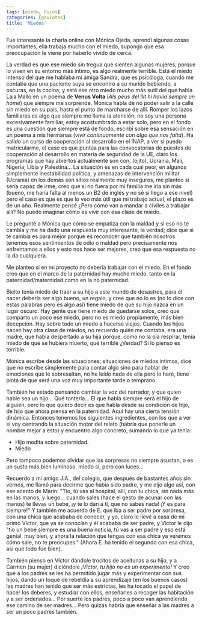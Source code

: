 ```yaml
---
tags: [miedo, hijos]
categories: [gaviotas]
title: 'Miedos'
---
```


Fue interesante la charla online con Mónica Ojeda, aprendí algunas cosas importantes, ella trabaja mucho con el miedo, supongo que esa preocupación le viene por haberlo vivido de cerca. 

La verdad es que ese miedo sin tregua que sienten algunas mujeres, porque lo viven en su entorno más íntimo, es algo realmente terrible. Está el miedo intenso del que me hablaba mi amiga Sandra, que es psicóloga, cuando me contaba que una paciente suya se encontró a su marido bebiendo, a oscuras, en la cocina; y está ese otro miedo mucho más sutil del que habla Laia Mallo en un poema de **Venus Volta** (*Als peus del llit hi havía sempre un home*) que siempre me sorprende. Mónica habla de no poder salir a la calle sin miedo en su país, hasta el punto de marcharse de allí. Romper los lazos familiares es algo que siempre me llama la atención, no soy una persona excesivamente familiar, estoy acostumbrado a estar solo, pero en el fondo es una cuestión que siempre está de fondo, escribí sobre esa sensación en un poema a mis hermanas (*vivir continuamente con algo que nos falta*). Ha salido un curso de cooperación al desarrollo en el INAP, a ver si puedo matricularme, el caso es que puntúa para las convocatorias de puestos de cooperación al desarrollo en materia de seguridad de la UE, claro los programas que hay abiertos actualmente son con, (ojito), Ucrania, Mali, Nigeria, Libia y Palestina... La situación es en cada cual peor, en algunos simplemente inestabilidad política, y amenazas de intervención militar (Ucrania) en los demás son sitios realmente muy inseguros, me planteo si sería capaz de irme, creo que si no fuera por mí familia me iría sin más (bueno, me haría falta al menos un B2 de inglés y no sé si llego a ese nivel) pero el caso es que es que lo veo más útil que mi trabajo actual, el plazo es de un año. Realmente pensé ¿Pero cómo van a mandar a civiles a trabajar allí? No puedo imaginar cómo es vivir con esa clase de miedo.

Le pregunté a Mónica que cómo se empatiza con la maldad y si eso no te cambia y me ha dado una respuesta muy interesante, la verdad; dice que si te cambia es para mejor porque es reconocer que también nosotros tenemos esos sentimientos de odio o maldad pero precisamente nos enfrentamos a ellos y esto nos hace ser mejores, creo que esa respuesta no la da cualquiera.

Me planteo si en mi proyecto no debería trabajar con el miedo. En el fondo creo que en el marco de la paternidad hay mucho miedo, tanto en la paternidad/maternidad como en la no paternidad. 

Bieito tenía miedo de traer a su hijo a este mundo de desastres, para él nacer debería ser algo bueno, un regalo, y cree que no lo es (no lo dice con estas palabras pero es algo así) tiene miedo de que su hijo nazca en un lugar oscuro. Hay gente que tiene miedo de quedarse solos, creo que comparto un poco ese miedo, pero no es miedo propiamente, más bien decepción. Hay sobre todo un miedo a hacerse viejos. Cuando los hijos nacen hay otra clase de miedos, no recuerdo quién me contaba, era una madre, que había despertado a su hija porque, como no la oía respirar, tenía miedo de que se hubiera muerto, qué terrible ¿Verdad? Si lo pienso es terrible. 

Mónica escribe desde las situaciones;  situaciones de miedos íntimos, dice que no escribe simplemente para contar algo sino para hablar de emociones que le sobresaltan, no he leído nada de ella pero lo haré, tiene pinta de que será una voz muy importante tarde o temprano.

También he estado pensando cambiar la voz del narrador, y que quien hable sea un hijo... Qué tontería... El que habla siempre será el hijo de alguien, pero lo que quiero decir es que habla desde su condición de hijo, de hijo que ahora piensa en la paternidad. Aquí hay una cierta tensión dinámica. Entonces tenemos los siguientes ingredientes, con los que a ver si voy centrando la situación motor del relato (habría que ponerle un nombre mejor a esto) y encuentro algo concreto, sumando lo que ya tenía:

- Hijo medita sobre paternidad.
- Miedo

Pero tampoco podemos olvidar que las sorpresas no siempre asustan, o es un susto más bien luminoso, miedo sí, pero con luces...

Recuerdo a mi amigo J.A., del colegio, que después de bastantes años sin vernos, me llamó para decirme que había sido padre, y me dijo algo así, con ese acento de Marín: "Tío, tú vas al hospital, allí, con tu chica, sin nada más en las manos, y luego... cuando sales (hace el gesto de acunar con las manos) te llevas un bebé, ¡y te lo dan a tí, que no sabes nada! ¡Y es para siempre!" Y también me acuerdo de E. que iba a ser padre por sorpresa, con una chica que acababa de conocer, y yo, claro le llevé a casa de mi primo Víctor, que ya se conocían y él acababa de ser padre, y Víctor le dijo "tío un bebé siempre es una buena noticia, tú vas a ser padre y eso está genial, muy bien, y ahora la relación que tengas con esa chica ya veremos cómo sale, no te preocupes." (Ahora E. ha tenido el segundo con esa chica, así que todo fue bien).

También pienso en Víctor dándole trocitos de aceitunas a su hijo, y a Carmen (su mujer) diciéndole *¡Víctor, tu hijo no es un experimento!* Y creo que a los padres se les ha permitido jugar más y experimentar con sus hijos, dando un toque de rebeldía a su aprendizaje (en los buenos casos) las madres han tenido que ser más estrictas, les ha tocado el papel de hacer los deberes, y estudiar con ellos, enseñarles a recoger las habitación y a ser ordenados... Por suerte los padres, poco a poco van aprendiendo ese camino de ser madres... Pero quizás habría que enseñar a las madres a ser un poco padres también.


